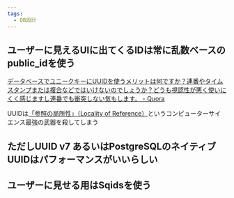 ```yaml
---
tags:
  - DB設計
---
```

## ユーザーに見えるUIに出てくるIDは常に乱数ベースのpublic_idを使う
[データベースでユニークキーにUUIDを使うメリットは何ですか？連番やタイムスタンプまたは複合などではいけないのでしょうか？どうも視認性が悪く使いにくく感じますし連番でも衝突しない気もします。 - Quora](https://jp.quora.com/%E3%83%87%E3%83%BC%E3%82%BF%E3%83%99%E3%83%BC%E3%82%B9%E3%81%A7%E3%83%A6%E3%83%8B%E3%83%BC%E3%82%AF%E3%82%AD%E3%83%BC%E3%81%ABUUID%E3%82%92%E4%BD%BF%E3%81%86%E3%83%A1%E3%83%AA%E3%83%83%E3%83%88%E3%81%AF%E4%BD%95)

UUIDは[「参照の局所性」（Locality of Reference）](https://ja.wikipedia.org/wiki/%E5%8F%82%E7%85%A7%E3%81%AE%E5%B1%80%E6%89%80%E6%80%A7 "ja.wikipedia.org")というコンピューターサイエンス最強の武器を殺してしまう

## ただしUUID v7 あるいはPostgreSQLのネイティブUUIDはパフォーマンスがいいらしい

## ユーザーに見せる用はSqidsを使う 
